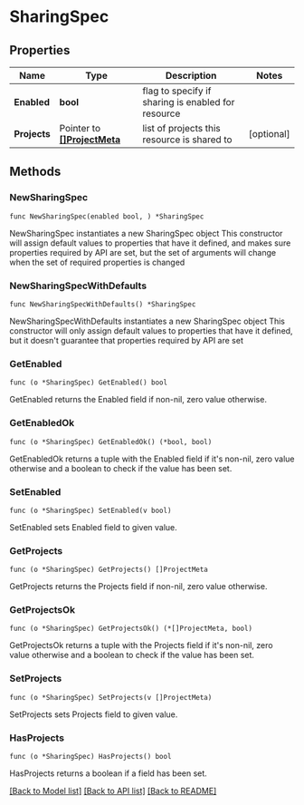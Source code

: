 # SharingSpec

## Properties

Name | Type | Description | Notes
------------ | ------------- | ------------- | -------------
**Enabled** | **bool** | flag to specify if sharing is enabled for resource | 
**Projects** | Pointer to [**[]ProjectMeta**](ProjectMeta.md) | list of projects this resource is shared to | [optional] 

## Methods

### NewSharingSpec

`func NewSharingSpec(enabled bool, ) *SharingSpec`

NewSharingSpec instantiates a new SharingSpec object
This constructor will assign default values to properties that have it defined,
and makes sure properties required by API are set, but the set of arguments
will change when the set of required properties is changed

### NewSharingSpecWithDefaults

`func NewSharingSpecWithDefaults() *SharingSpec`

NewSharingSpecWithDefaults instantiates a new SharingSpec object
This constructor will only assign default values to properties that have it defined,
but it doesn't guarantee that properties required by API are set

### GetEnabled

`func (o *SharingSpec) GetEnabled() bool`

GetEnabled returns the Enabled field if non-nil, zero value otherwise.

### GetEnabledOk

`func (o *SharingSpec) GetEnabledOk() (*bool, bool)`

GetEnabledOk returns a tuple with the Enabled field if it's non-nil, zero value otherwise
and a boolean to check if the value has been set.

### SetEnabled

`func (o *SharingSpec) SetEnabled(v bool)`

SetEnabled sets Enabled field to given value.


### GetProjects

`func (o *SharingSpec) GetProjects() []ProjectMeta`

GetProjects returns the Projects field if non-nil, zero value otherwise.

### GetProjectsOk

`func (o *SharingSpec) GetProjectsOk() (*[]ProjectMeta, bool)`

GetProjectsOk returns a tuple with the Projects field if it's non-nil, zero value otherwise
and a boolean to check if the value has been set.

### SetProjects

`func (o *SharingSpec) SetProjects(v []ProjectMeta)`

SetProjects sets Projects field to given value.

### HasProjects

`func (o *SharingSpec) HasProjects() bool`

HasProjects returns a boolean if a field has been set.


[[Back to Model list]](../README.md#documentation-for-models) [[Back to API list]](../README.md#documentation-for-api-endpoints) [[Back to README]](../README.md)


